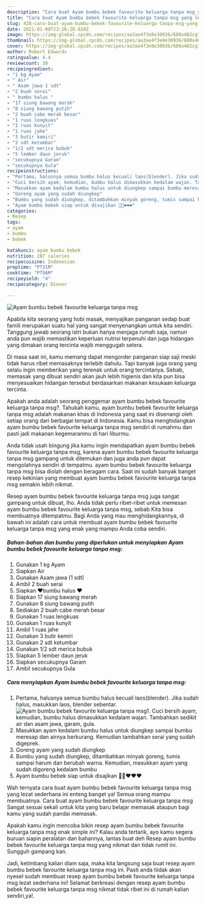 ```yaml
---
description: "Cara buat Ayam bumbu bebek favourite keluarga tanpa msg yang lezat Untuk Jualan"
title: "Cara buat Ayam bumbu bebek favourite keluarga tanpa msg yang lezat Untuk Jualan"
slug: 428-cara-buat-ayam-bumbu-bebek-favourite-keluarga-tanpa-msg-yang-lezat-untuk-jualan
date: 2021-01-08T23:26:20.834Z
image: https://img-global.cpcdn.com/recipes/aa3ae4f3e8e30936/680x482cq70/ayam-bumbu-bebek-favourite-keluarga-tanpa-msg-foto-resep-utama.jpg
thumbnail: https://img-global.cpcdn.com/recipes/aa3ae4f3e8e30936/680x482cq70/ayam-bumbu-bebek-favourite-keluarga-tanpa-msg-foto-resep-utama.jpg
cover: https://img-global.cpcdn.com/recipes/aa3ae4f3e8e30936/680x482cq70/ayam-bumbu-bebek-favourite-keluarga-tanpa-msg-foto-resep-utama.jpg
author: Robert Edwards
ratingvalue: 4.4
reviewcount: 10
recipeingredient:
- "1 kg Ayam"
- " Air"
- " Asam jawa 1 sdt"
- "2 buah serai"
- " bumbu halus "
- "17 siung bawang merah"
- "8 siung bawang putih"
- "2 buah cabe merah besar"
- "1 ruas lengkuas"
- "1 ruas kunyit"
- "1 ruas jahe"
- "3 butir kemiri"
- "2 sdt ketumbar"
- "1/2 sdt merica bubuk"
- "5 lember daun jeruk"
- "secukupnya Garam"
- "secukupnya Gula"
recipeinstructions:
- "Pertama, halusnya semua bumbu halus kecuali laos(blender). Jika sudah halus, masukkan laos, blender sebentar."
- "Cuci bersih ayam, kemudian, bumbu halus dimasukkan kedalam wajan. Tambahkan sedikit air dan asam jawa, garam, gula."
- "Masukkan ayam kedalam bumbu halus untuk diungkep sampai bumbu meresap dan airnya berkurang. Kemudian tambahkan serai yang sudah digeprek."
- "Goreng ayam yang sudah diungkep"
- "Bumbu yang sudah diungkep, ditambahkan minyak goreng, tumis sampai harum dan berubah warna. Kemudian, masukkan ayam yang sudah digoreng kedalam bumbu"
- "Ayam bumbu bebek siap untuk disajikan 🥰🥰❤️❤️❤️"
categories:
- Resep
tags:
- ayam
- bumbu
- bebek

katakunci: ayam bumbu bebek 
nutrition: 287 calories
recipecuisine: Indonesian
preptime: "PT31M"
cooktime: "PT56M"
recipeyield: "4"
recipecategory: Dinner

---
```



![Ayam bumbu bebek favourite keluarga tanpa msg](https://img-global.cpcdn.com/recipes/aa3ae4f3e8e30936/680x482cq70/ayam-bumbu-bebek-favourite-keluarga-tanpa-msg-foto-resep-utama.jpg)

Apabila kita seorang yang hobi masak, menyajikan panganan sedap buat famili merupakan suatu hal yang sangat menyenangkan untuk kita sendiri. Tanggung jawab seorang istri bukan hanya menjaga rumah saja, namun anda pun wajib memastikan keperluan nutrisi terpenuhi dan juga hidangan yang dimakan orang tercinta wajib menggugah selera.

Di masa  saat ini, kamu memang dapat mengorder panganan siap saji meski tidak harus ribet memasaknya terlebih dahulu. Tapi banyak juga orang yang selalu ingin memberikan yang terenak untuk orang tercintanya. Sebab, memasak yang dibuat sendiri akan jauh lebih higienis dan kita pun bisa menyesuaikan hidangan tersebut berdasarkan makanan kesukaan keluarga tercinta. 



Apakah anda adalah seorang penggemar ayam bumbu bebek favourite keluarga tanpa msg?. Tahukah kamu, ayam bumbu bebek favourite keluarga tanpa msg adalah makanan khas di Indonesia yang saat ini disenangi oleh setiap orang dari berbagai tempat di Indonesia. Kamu bisa menghidangkan ayam bumbu bebek favourite keluarga tanpa msg sendiri di rumahmu dan pasti jadi makanan kegemaranmu di hari liburmu.

Anda tidak usah bingung jika kamu ingin mendapatkan ayam bumbu bebek favourite keluarga tanpa msg, karena ayam bumbu bebek favourite keluarga tanpa msg gampang untuk ditemukan dan juga anda pun dapat mengolahnya sendiri di tempatmu. ayam bumbu bebek favourite keluarga tanpa msg bisa diolah dengan beragam cara. Saat ini sudah banyak banget resep kekinian yang membuat ayam bumbu bebek favourite keluarga tanpa msg semakin lebih nikmat.

Resep ayam bumbu bebek favourite keluarga tanpa msg juga sangat gampang untuk dibuat, lho. Anda tidak perlu ribet-ribet untuk memesan ayam bumbu bebek favourite keluarga tanpa msg, sebab Kita bisa membuatnya ditempatmu. Bagi Anda yang mau menghidangkannya, di bawah ini adalah cara untuk membuat ayam bumbu bebek favourite keluarga tanpa msg yang enak yang mampu Anda coba sendiri.

<!--inarticleads1-->

##### Bahan-bahan dan bumbu yang diperlukan untuk menyiapkan Ayam bumbu bebek favourite keluarga tanpa msg:

1. Gunakan 1 kg Ayam
1. Siapkan  Air
1. Gunakan  Asam jawa (1 sdt)
1. Ambil 2 buah serai
1. Siapkan  ❤️bumbu halus ❤️
1. Siapkan 17 siung bawang merah
1. Gunakan 8 siung bawang putih
1. Sediakan 2 buah cabe merah besar
1. Gunakan 1 ruas lengkuas
1. Gunakan 1 ruas kunyit
1. Ambil 1 ruas jahe
1. Gunakan 3 butir kemiri
1. Gunakan 2 sdt ketumbar
1. Gunakan 1/2 sdt merica bubuk
1. Siapkan 5 lember daun jeruk
1. Siapkan secukupnya Garam
1. Ambil secukupnya Gula




<!--inarticleads2-->

##### Cara menyiapkan Ayam bumbu bebek favourite keluarga tanpa msg:

1. Pertama, halusnya semua bumbu halus kecuali laos(blender). Jika sudah halus, masukkan laos, blender sebentar.
<img src="https://img-global.cpcdn.com/steps/74d17cdc7d47256f/160x128cq70/ayam-bumbu-bebek-favourite-keluarga-tanpa-msg-langkah-memasak-1-foto.jpg" alt="Ayam bumbu bebek favourite keluarga tanpa msg">1. Cuci bersih ayam, kemudian, bumbu halus dimasukkan kedalam wajan. Tambahkan sedikit air dan asam jawa, garam, gula.
1. Masukkan ayam kedalam bumbu halus untuk diungkep sampai bumbu meresap dan airnya berkurang. Kemudian tambahkan serai yang sudah digeprek.
1. Goreng ayam yang sudah diungkep
1. Bumbu yang sudah diungkep, ditambahkan minyak goreng, tumis sampai harum dan berubah warna. Kemudian, masukkan ayam yang sudah digoreng kedalam bumbu
1. Ayam bumbu bebek siap untuk disajikan 🥰🥰❤️❤️❤️




Wah ternyata cara buat ayam bumbu bebek favourite keluarga tanpa msg yang lezat sederhana ini enteng banget ya! Semua orang mampu membuatnya. Cara buat ayam bumbu bebek favourite keluarga tanpa msg Sangat sesuai sekali untuk kita yang baru belajar memasak ataupun bagi kamu yang sudah pandai memasak.

Apakah kamu ingin mencoba bikin resep ayam bumbu bebek favourite keluarga tanpa msg enak simple ini? Kalau anda tertarik, ayo kamu segera buruan siapin peralatan dan bahannya, lantas buat deh Resep ayam bumbu bebek favourite keluarga tanpa msg yang nikmat dan tidak rumit ini. Sungguh gampang kan. 

Jadi, ketimbang kalian diam saja, maka kita langsung saja buat resep ayam bumbu bebek favourite keluarga tanpa msg ini. Pasti anda tiidak akan nyesel sudah membuat resep ayam bumbu bebek favourite keluarga tanpa msg lezat sederhana ini! Selamat berkreasi dengan resep ayam bumbu bebek favourite keluarga tanpa msg nikmat tidak ribet ini di rumah kalian sendiri,ya!.

